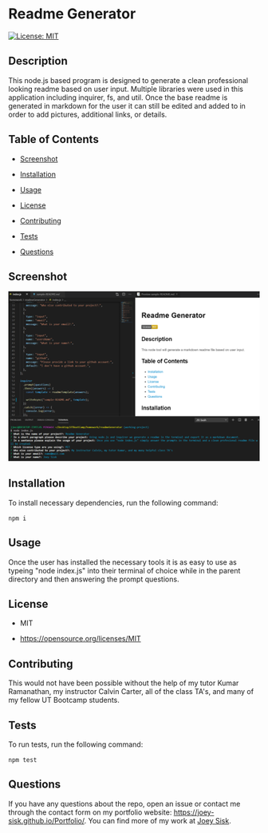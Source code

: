 # Readme Generator
[![License: MIT](https://img.shields.io/badge/License-MIT-yellow.svg)](https://opensource.org/licenses/MIT)

## Description

This node.js based program is designed to generate a clean professional looking readme based on user input. Multiple libraries were used in this application including inquirer, fs, and util. Once the base readme is generated in markdown for the user it can still be edited and added to in order to add pictures, additional links, or details. 

## Table of Contents 

* [Screenshot](#Screenshot)

* [Installation](#installation)

* [Usage](#usage)

* [License](#license)

* [Contributing](#contributing)

* [Tests](#tests)

* [Questions](#questions)

## Screenshot

![Profile Header](./images/screenshot.png)

## Installation

To install necessary dependencies, run the following command:

```
npm i
```

## Usage

Once the user has installed the necessary tools it is as easy to use as typeing "node index.js" into their terminal of choice while in the parent directory and then answering the prompt questions.

## License

- MIT

- https://opensource.org/licenses/MIT
  
## Contributing

This would not have been possible without the help of my tutor Kumar Ramanathan, my instructor Calvin Carter, all of the class TA's, and many of my fellow UT Bootcamp students.

## Tests

To run tests, run the following command:

```
npm test
```

## Questions

If you have any questions about the repo, open an issue or contact me through the contact form on my portfolio website: https://joey-sisk.github.io/Portfolio/. You can find more of my work at [Joey Sisk](github.com/joey-sisk).
